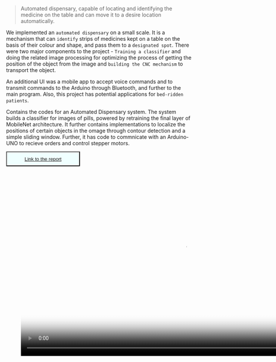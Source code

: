<blockquote><p>Automated dispensary, capable of locating and identifying the medicine on the table and can move it to a desire location automatically.</p></blockquote>



We implemented an `automated dispensary` on a small scale. It is a mechanism that can `identify` strips of medicines kept on a table on the basis of their colour and shape, and pass them to a `designated spot`. There were two major components to the project - `Training a classifier` and doing the related image processing for optimizing the process of getting the position of the object from the image and `building the CNC mechanism` to transport the object.


An additional UI was a mobile app to accept voice commands and to transmit commands to the Arduino through Bluetooth, and further to the main program. Also, this project has potential applications for `bed-ridden patients`.

Contains the codes for an Automated Dispensary system.
The system builds a classifier for images of pills, powered by retraining the final layer of MobileNet architecture.
It further contains implementations to localize the positions of certain objects in the omage through contour detection and a simple sliding window.
Further, it has code to commnicate with an Arduino-UNO to recieve orders and control stepper motors.


<button style="background-color:azure;color:white;width:200px;
height:40px;">[Link to the report](https://github.com/Dipeshtamboli/Autonated-Dispensary/blob/master/report/automated_dispensary_report.pdf)</button>

<!-- /home/dipesh/Automated--Dispensary/report/automated_dispensary_report.pdf -->

<figure class="video_container">
  <video controls="true" width="888" height="500" allowfullscreen="true" poster="https://dipeshtamboli.github.io/images/itsp/vid_thumb.png">
    <source src="https://dipeshtamboli.github.io/videos/itsp/itsp_demo_video.mp4" type="video/mp4">
    <source src="https://dipeshtamboli.github.io/videos/itsp/itsp_demo_video.ogg" type="video/ogg">
    <source src="https://dipeshtamboli.github.io/videos/itsp/itsp_demo_video.webm" type="video/webm">
  </video>
</figure>